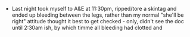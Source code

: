 - Last night took myself to A&E at 11:30pm, ripped/tore a skintag and ended up bleeding between the legs, rather than my normal "she'll be right" attitude thought it best to get checked - only, didn't see the doc until 2:30am ish, by which timme all bleeding had clotted and